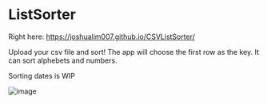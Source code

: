 # ListSorter

Right here: https://joshualim007.github.io/CSVListSorter/

Upload your csv file and sort!
The app will choose the first row as the key.
It can sort alphebets and numbers.

Sorting dates is WIP

![image](https://i.imgur.com/2kB4hVD.png)
